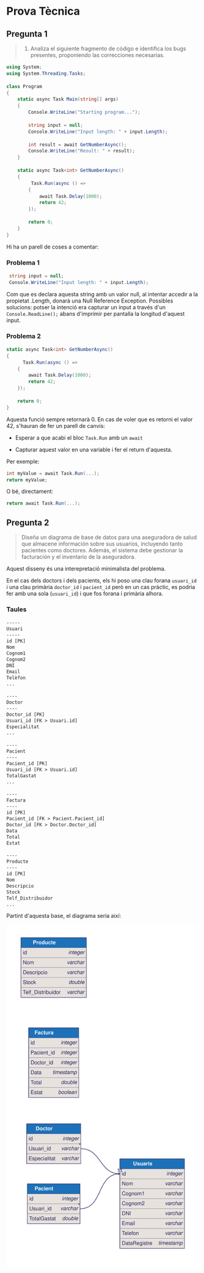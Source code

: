 # Prova Tècnica

## Pregunta 1

> 1. Analiza el siguiente fragmento de código e identifica los bugs presentes,
>    proponiendo las correcciones necesarias.

```csharp
using System;
using System.Threading.Tasks;

class Program
{
    static async Task Main(string[] args)
    {
        Console.WriteLine("Starting program...");

        string input = null;
        Console.WriteLine("Input length: " + input.Length);

        int result = await GetNumberAsync();
        Console.WriteLine("Result: " + result);
    }

    static async Task<int> GetNumberAsync()
    {
         Task.Run(async () =>
        {
            await Task.Delay(1000);
            return 42;
        });

        return 0;
    }
}

```

Hi ha un parell de coses a comentar:

### Problema 1

```csharp
 string input = null;
 Console.WriteLine("Input length: " + input.Length);
```

Com que es declara aquesta string amb un valor null, al intentar accedir a la propietat .Length, donarà una Null Reference Exception. Possibles solucions: potser la intenció era capturar un input a través d'un `Console.ReadLine();` abans d'imprimir per pantalla la longitud d'aquest input.

### Problema 2

```csharp
static async Task<int> GetNumberAsync()
{
      Task.Run(async () =>
    {
        await Task.Delay(1000);
        return 42;
    });

    return 0;
}
```

Aquesta funció sempre retornarà 0. En cas de voler que es retorni el valor 42, s'hauran de fer un parell de canvis:

- Esperar a que acabi el bloc `Task.Run` amb un `await`

- Capturar aquest valor en una variable i fer el return d'aquesta.

Per exemple:

```csharp
int myValue = await Task.Run(...);
return myValue;
```

O bé, directament:

```csharp
return await Task.Run(...);
```

## Pregunta 2

> Diseña un diagrama de base de datos para una aseguradora de salud
> que almacene información sobre sus usuarios, incluyendo tanto
> pacientes como doctores. Además, el sistema debe gestionar la
> facturación y el inventario de la aseguradora.

Aquest disseny és una interepretació minimalista del problema.

En el cas dels doctors i dels pacients, els hi poso una clau forana `usuari_id` i una clau primària `doctor_id` i `pacient_id` però en un cas pràctic, es podria fer amb una sola (`usuari_id`) i que fos forana i primària alhora.

### Taules

```
-----
Usuari
-----
id [PK]
Nom
Cognom1
Cognom2
DNI
Email
Telèfon
...

----
Doctor
----
Doctor_id [PK]
Usuari_id [FK > Usuari.id]
Especialitat
...

----
Pacient
----
Pacient_id [PK]
Usuari_id [FK > Usuari.id]
TotalGastat
...

----
Factura
----
id [PK]
Pacient_id [FK > Pacient.Pacient_id]
Doctor_id [FK > Doctor.Doctor_id]
Data
Total
Estat

----
Producte
----
id [PK]
Nom
Descripcio
Stock
Telf_Distribuidor
...
```

Partint d'aquesta base, el diagrama seria així:

![Taules SVG](taules.svg)
